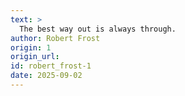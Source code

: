 ```yaml
---
text: >
  The best way out is always through.
author: Robert Frost
origin: 1
origin_url:
id: robert_frost-1
date: 2025-09-02 
---
```

